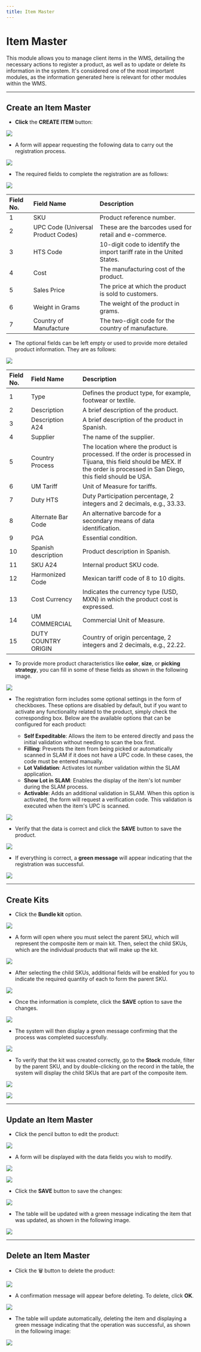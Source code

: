```yaml
---
title: Item Master
---
```


# Item Master

This module allows you to manage client items in the WMS, detailing the necessary actions to register a product, as well as to update or delete its information in the system. It's considered one of the most important modules, as the information generated here is relevant for other modules within the WMS.

***

## Create an Item Master

- **Click** the **CREATE ITEM** button:

![](/img/upload/ItemMasterp1-2025-13-16.png)

- A form will appear requesting the following data to carry out the registration process.

![](/img/upload/ItemMasterp2-2025-13-16.png)

- The required fields to complete the registration are as follows:

![](/img/upload/ItemMasterp3-2025-13-16.png)


| Field No. | Field Name | Description |
| :--- | :--- | :--- |
| 1 | SKU | Product reference number. |
| 2 | UPC Code (Universal Product Codes) | These are the barcodes used for retail and e-commerce. |
| 3 | HTS Code | 10-digit code to identify the import tariff rate in the United States. |
| 4 | Cost | The manufacturing cost of the product. |
| 5 | Sales Price | The price at which the product is sold to customers. |
| 6 | Weight in Grams | The weight of the product in grams. |
| 7 | Country of Manufacture | The two-digit code for the country of manufacture. |

- The optional fields can be left empty or used to provide more detailed product information. They are as follows:

![](/img/upload/ItemMasterp4-2025-13-16.png)

| Field No. | Field Name | Description |
| :--- | :--- | :--- |
| 1 | Type | Defines the product type, for example, footwear or textile. |
| 2 | Description | A brief description of the product. |
| 3 | Description A24 | A brief description of the product in Spanish. |
| 4 | Supplier | The name of the supplier. |
| 5 | Country Process | The location where the product is processed. If the order is processed in Tijuana, this field should be MEX. If the order is processed in San Diego, this field should be USA. |
| 6 | UM Tariff | Unit of Measure for tariffs. |
| 7 | Duty HTS | Duty Participation percentage, 2 integers and 2 decimals, e.g., 33.33. |
| 8 | Alternate Bar Code | An alternative barcode for a secondary means of data identification. |
| 9 | PGA | Essential condition. |
| 10 | Spanish description | Product description in Spanish. |
| 11 | SKU A24 | Internal product SKU code. |
| 12 | Harmonized Code | Mexican tariff code of 8 to 10 digits. |
| 13 | Cost Currency | Indicates the currency type (USD, MXN) in which the product cost is expressed. |
| 14 | UM COMMERCIAL | Commercial Unit of Measure. |
| 15 | DUTY COUNTRY ORIGIN | Country of origin percentage, 2 integers and 2 decimals, e.g., 22.22. |

- To provide more product characteristics like **color**, **size**, or **picking strategy**, you can fill in some of these fields as shown in the following image.

![](/img/upload/ItemMasterp5-2025-13-16.png)

- The registration form includes some optional settings in the form of checkboxes. These options are disabled by default, but if you want to activate any functionality related to the product, simply check the corresponding box. Below are the available options that can be configured for each product:

    - **Self Expeditable**: Allows the item to be entered directly and pass the initial validation without needing to scan the box first.
    - **Filling**: Prevents the item from being picked or automatically scanned in SLAM if it does not have a UPC code. In these cases, the code must be entered manually.
    - **Lot Validation**: Activates lot number validation within the SLAM application.
    - **Show Lot in SLAM**: Enables the display of the item's lot number during the SLAM process.
    - **Activable**: Adds an additional validation in SLAM. When this option is activated, the form will request a verification code. This validation is executed when the item's UPC is scanned.

![](/img/upload/ItemMasterp6-2025-13-16.png)

- Verify that the data is correct and click the **SAVE** button to save the product.

![](/img/upload/ItemMasterp7-2025-13-16.png)

- If everything is correct, a **green message** will appear indicating that the registration was successful.

![](/img/upload/ItemMasterp8-2025-13-16.png)

***

## Create Kits

- Click the **Bundle kit** option.

![](/img/upload/ItemMasterp9-2025-13-16.png)

- A form will open where you must select the parent SKU, which will represent the composite item or main kit. Then, select the child SKUs, which are the individual products that will make up the kit.

![](/img/upload/ItemMasterp10-2025-13-16.png)

- After selecting the child SKUs, additional fields will be enabled for you to indicate the required quantity of each to form the parent SKU.

![](/img/upload/ItemMasterp11-2025-13-16.png)

- Once the information is complete, click the **SAVE** option to save the changes.

![](/img/upload/ItemMasterp12-2025-13-16.png)

- The system will then display a green message confirming that the process was completed successfully.

![](/img/upload/ItemMasterp13-2025-13-16.png)

- To verify that the kit was created correctly, go to the **Stock** module, filter by the parent SKU, and by double-clicking on the record in the table, the system will display the child SKUs that are part of the composite item.

![](/img/upload/ItemMasterp14-2025-13-16.png)

![](/img/upload/ItemMasterp15-2025-13-16.png)

***

## Update an Item Master

- Click the pencil button to edit the product:

![](/img/upload/ItemMasterp16-2025-13-16.png)

- A form will be displayed with the data fields you wish to modify.

![](/img/upload/ItemMasterp17-2025-13-16.png)

![](/img/upload/ItemMasterp18-2025-13-16.png)

- Click the **SAVE** button to save the changes:

![](/img/upload/ItemMasterp19-2025-13-16.png)

- The table will be updated with a green message indicating the item that was updated, as shown in the following image.

![](/img/upload/ItemMasterp20-2025-13-16.png)

***

## Delete an Item Master

- Click the 🗑 button to delete the product:

![](/img/upload/ItemMasterp21-2025-13-16.png)

- A confirmation message will appear before deleting. To delete, click **OK**.

![](/img/upload/ItemMasterp22-2025-13-16.png)

- The table will update automatically, deleting the item and displaying a green message indicating that the operation was successful, as shown in the following image:

![](/img/upload/ItemMasterp23-2025-13-16.png)